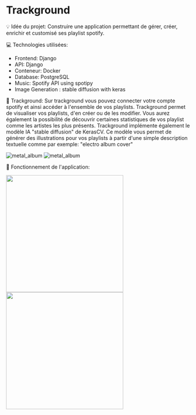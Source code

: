 # Trackground

:bulb: Idée du projet: 
Construire une application permettant de gérer, créer, enrichir et customisé ses playlist spotify.

 :computer: Technologies utilisées:
  - Frontend: Django
  - API: Django
  - Conteneur: Docker
  - Database: PostgreSQL
  - Music: Spotify API using spotipy
  - Image Generation : stable diffusion with keras
  

:musical_note: Trackground:
Sur trackground vous pouvez connecter votre compte spotify et ainsi accéder à l'ensemble de vos playlists.
Trackground permet de visualiser vos playlists, d'en créer ou de les modifier. Vous aurez également la possibilité de découvrir certaines statistiques de vos playlist comme les artistes les plus présents. Trackground implémente également le modèle IA "stable diffusion" de KerasCV. Ce modèle vous permet de générer des illustrations pour vos playlists à partir d'une simple description textuelle comme par exemple: "electro album cover"

![metal_album](https://github.com/jaillont/app_fullstack_data/tree/main/images/electro.png)
![metal_album](https://github.com/jaillont/app_fullstack_data/tree/main/images/metal.png?raw=true)

:nut_and_bolt: Fonctionnement de l'application:

<p>
     <img src="https://github.com/jaillont/app_fullstack_data/tree/main/images/electro.png" width="320" height="320" />
    <img src="https://github.com/jaillont/app_fullstack_data/tree/main/images/metal.png" width="320" height="320" />
</p>
